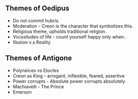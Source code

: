 ## Themes of Oedipus

- Do not commit hubris.
- Moderation - Creon is the character that symbolizes this.
- Religious  theme, upholds traditional religion.
- Vicissitudes of life - count yourself happy only when..
- Illusion v.s Reality

## Themes of Antigone

- Polyneices vs Etocles
- Creon as King - arrogant, inflexible, feared, assertive
- Power corrupts - Absolute power corrupts absolutely
- Machiavelli - The Prince
- Emerson

